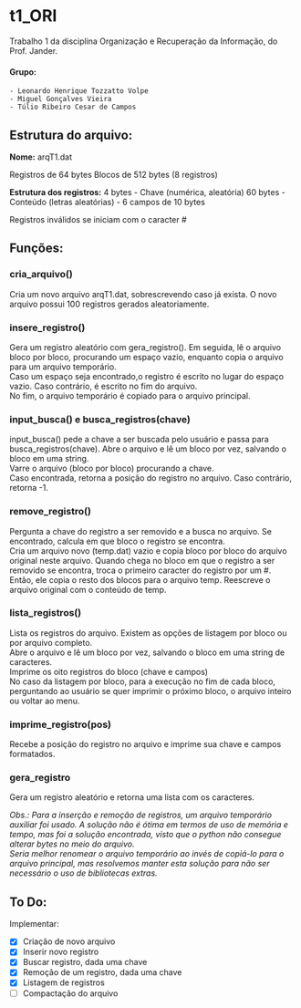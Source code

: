 # t1_ORI
Trabalho 1 da disciplina Organização e Recuperação da Informação, do Prof. Jander.

#### **Grupo:**
    - Leonardo Henrique Tozzatto Volpe
    - Miguel Gonçalves Vieira
    - Túlio Ribeiro Cesar de Campos


## Estrutura do arquivo:

**Nome:** arqT1.dat

Registros de 64 bytes
Blocos de 512 bytes (8 registros)

**Estrutura dos registros:**
4 bytes - Chave (numérica, aleatória)
60 bytes - Conteúdo (letras aleatórias)
         - 6 campos de 10 bytes

Registros inválidos se iniciam com o caracter #

## Funções:

### cria_arquivo()
Cria um novo arquivo arqT1.dat, sobrescrevendo caso já exista. O novo arquivo possui 100 registros gerados aleatoriamente.  
  
### insere_registro()
Gera um registro aleatório com gera_registro(). Em seguida, lê o arquivo bloco por bloco, procurando
um espaço vazio, enquanto copia o arquivo para um arquivo temporário.   
Caso um espaço seja encontrado,o registro é escrito no lugar do espaço vazio. 
Caso contrário, é escrito no fim do arquivo.  
No fim, o arquivo temporário é copiado para o arquivo principal.  
  
### input_busca() e busca_registros(chave) 
input_busca() pede a chave a ser buscada pelo usuário e passa para busca_registros(chave).
Abre o arquivo e lê um bloco por vez, salvando o bloco em uma string.  
Varre o arquivo (bloco por bloco) procurando a chave.  
Caso encontrada, retorna a posição do registro no arquivo. Caso contrário, retorna -1.
  
### remove_registro()
Pergunta a chave do registro a ser removido e a busca no arquivo.
Se encontrado, calcula em que bloco o registro se encontra.  
Cria um arquivo novo (temp.dat) vazio e copia bloco por bloco do arquivo original neste arquivo.
Quando chega no bloco em que o registro a ser removido se encontra, troca o primeiro caracter do registro
por um #. Então, ele copia o resto dos blocos para o arquivo temp.
Reescreve o arquivo original com o conteúdo de temp. 
  
### lista_registros()
Lista os registros do arquivo. Existem as opções de listagem por bloco ou por arquivo completo.  
Abre o arquivo e lê um bloco por vez, salvando o bloco em uma string de caracteres.  
Imprime os oito registros do bloco (chave e campos)  
No caso da listagem por bloco, para a execução no fim de cada bloco, perguntando ao usuário se quer imprimir o próximo bloco, o arquivo inteiro ou voltar ao menu.

### imprime_registro(pos)
Recebe a posição do registro no arquivo e imprime sua chave e campos formatados.

### gera_registro
Gera um registro aleatório e retorna uma lista com os caracteres.


*Obs.: Para a inserção e remoção de registros, um arquivo temporário auxiliar foi usado. A solução
não é ótima em termos de uso de memória e tempo, mas foi a solução encontrada, visto que o python não
consegue alterar bytes no meio do arquivo.*  
*Seria melhor renomear o arquivo temporário ao invés de copiá-lo para o arquivo principal, mas resolvemos
manter esta solução para não ser necessário o uso de bibliotecas extras.*


## To Do:

Implementar:
- [x] Criação de novo arquivo
- [x] Inserir novo registro
- [x] Buscar registro, dada uma chave
- [x] Remoção de um registro, dada uma chave
- [x] Listagem de registros
- [ ] Compactação do arquivo